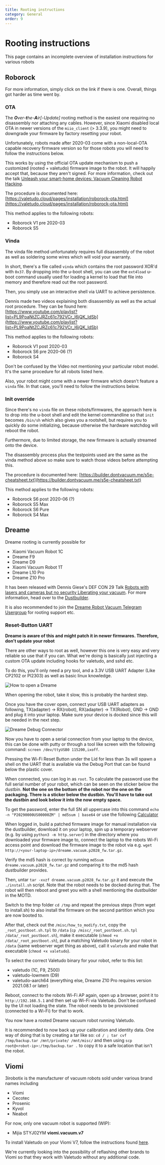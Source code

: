 ```yaml
---
title: Rooting instructions
category: General
order: 9
---
```

# Rooting instructions

This page contains an incomplete overview of installation instructions for various robots

## Roborock

For more information, simply click on the link if there is one.
Overall, things got harder as time went by.

### OTA

The ***O**ver-**t**he-**A**ir[-Update]* rooting method is the easiest one requiring no disassembly nor attaching any cables. However, since Xiaomi disabled local OTA in newer versions of the `miio_client` (> 3.3.9), you might need to downgrade your firmware by factory resetting your robot.

Unfortunately, robots made after 2020-03 come with a non-local-OTA capable recovery firmware version so for those robots
you will need to follow the instructions below.

This works by using the official OTA update mechanism to push a customized (rooted + valetudo) firmware image to the robot.
It will happily accept that, because they aren't signed. For more information, check out the talk
[Unleash your smart-home devices: Vacuum Cleaning Robot Hacking](https://media.ccc.de/v/34c3-9147-unleash_your_smart-home_devices_vacuum_cleaning_robot_hacking). 


The procedure is documented here: [https://valetudo.cloud/pages/installation/roborock-ota.html](https://valetudo.cloud/pages/installation/roborock-ota.html)

This method applies to the following robots:
* Roborock V1 pre 2020-03
* Roborock S5

### Vinda

The vinda file method unfortunately requires full disassembly of the robot as well as soldering some wires which will
void your warranty.

In short, there's a file called `vinda` which contains the root password XOR'd with `0x37`.
By dropping into the u-boot shell, you can use the `ext4load` u-boot command usually used for loading a kernel to load
that file into memory and therefore read out the root password.

Then, you simply use an interactive shell via UART to achieve persistence.

Dennis made two videos explaining both disassembly as well as the actual root procedure.
They can be found here: [https://www.youtube.com/playlist?list=PL9PoaNtZCJRZc61c792VCr_I6jQK_IdSb](https://www.youtube.com/playlist?list=PL9PoaNtZCJRZc61c792VCr_I6jQK_IdSb)

This method applies to the following robots:
* Roborock V1 post 2020-03
* Roborock S6 pre 2020-06 (?)
* Roborock S4

Don't be confused by the Video not mentioning your particular robot model.
It's the same procedure for all robots listed here.

Also, your robot might come with a newer firmware which doesn't feature a `vinda` file.
In that case, you'll need to follow the instructions below.

### Init override

Since there's no `vinda` file on these robots/firmwares, the approach here is to drop into the u-boot shell and edit the
kernel commandline so that `init` becomes `/bin/sh` which also gives you a rootshell, but requires you to quickly do some
initializing, because otherwise the hardware watchdog will reboot the robot.

Furthermore, due to limited storage, the new firmware is actually streamed onto the device.

The disassembly process plus the testpoints used are the same as the vinda method above so make sure to watch those videos
before attempting this.

The procedure is documented here: [https://builder.dontvacuum.me/s5e-cheatsheet.txt](https://builder.dontvacuum.me/s5e-cheatsheet.txt)

This method applies to the following robots:
* Roborock S6 post 2020-06 (?)
* Roborock S5 Max
* Roborock S6 Pure
* Roborock S4 Max

## Dreame

Dreame rooting is currently possible for

* Xiaomi Vacuum Robot 1C
* Dreame F9
* Dreame D9
* Xiaomi Vacuum Robot 1T
* Dreame L10 Pro
* Dreame Z10 Pro

It has been released with Dennis Giese's DEF CON 29 Talk [Robots with lasers and cameras but no security Liberating your vacuum](https://youtu.be/EWqFxQpRbv8?t=1525).
For more information, head over to the [Dustbuilder](https://builder.dontvacuum.me/).

It is also recommended to join the [Dreame Robot Vacuum Telegram Usergroup](https://t.me/joinchat/VwEy4UeBrf45MTZi) for rooting support etc.

### Reset-Button UART

**Dreame is aware of this and might patch it in newer firmwares. Therefore, don't update your robot**

There are other ways to root as well, however this one is very easy and very reliable so use that if you can.
What we're doing is basically just injecting a custom OTA update including hooks for valetudo, and sshd etc.

To do this, you'll only need a pry tool, and a 3.3V USB UART Adapter (Like CP2102 or Pl2303) as well as basic linux knowledge.

![How to open a Dreame](./img/how_to_open_a_dreame.jpg)

When opening the robot, take it slow, this is probably the hardest step.

Once you have the cover open, connect your USB UART adapters as following, TX(adapter) -> RX(robot), RX(adapter) -> TX(Robot), GND -> GND and plug it into your laptop.
Make sure your device is docked since this will be needed in the next step.

![Dreame Debug Connector](./img/dreame_debug_connector.jpg)

Now you have to open a serial connection from your laptop to the device, this can be done with putty or through a tool like screen with the following command: `screen /dev/ttyUSB0 115200,ixoff`. 

Pressing the Wi-Fi Reset Button under the Lid for less than 3s will spawn a shell on the UART that is available via the
Debug Port that can be found below the plastic cover.

When connected, you can log in as `root`.
To calculate the password use the full serial number of your robot, which can be seen on the sticker below the dustbin.
**Not the one on the bottom of the robot nor the one on the packaging.
There is a sticker below the dustbin. You'll have to take out the dustbin and look below it into the now empty space.**

To get the password, enter the full SN all uppercase into this command
`echo -n "P20290000US00000ZM" | md5sum | base64` or use the following [Calculator](https://gchq.github.io/CyberChef/#recipe=Find_/_Replace(%7B'option':'Regex','string':'(%5C%5Cn%7C%5C%5Cr)'%7D,'',true,false,true,false)MD5()Find_/_Replace(%7B'option':'Regex','string':'$'%7D,'%20%20-%5C%5Cn',false,false,false,false)To_Base64('A-Za-z0-9%2B/%3D')&input=UDIwMDkwMDAwRVUwMDAwMFpN)

When logged in, build a patched firmware image for manual installation via the dustbuilder, download it on your laptop,
spin up a temporary webserver (e.g. by using `python3 -m http.server`) in the directory where you downloaded your firmware image to, connect the laptop to the robots Wi-Fi access point
and download the firmware image to the robot via e.g. `wget http://<your-laptop-ip>/dreame.vacuum.p2028_fw.tar.gz`.

Verify the md5 hash is correct by running `md5sum dreame.vacuum.p2028_fw.tar.gz` and comparing it to the md5 hash dustbuilder provides.

Then, untar `tar -xvzf dreame.vacuum.p2028_fw.tar.gz` it and execute the `./install.sh` script. Note that the robot needs to be docked during that.
The robot will then reboot and greet you with a shell mentioning the dustbuilder in the MOTD.

Switch to the tmp folder `cd /tmp` and repeat the previous steps (from wget to install.sh) to also install the firmware on the second partition which you are now booted to.

After that, check out the `/misc/how_to_modify.txt`, copy the `_root_postboot.sh.tpl` to `/data` (`cp /misc/_root_postboot.sh.tpl /data/_root_postboot.sh`), make it executable (`chmod +x /data/_root_postboot.sh`),
put a matching Valetudo binary for your robot in `/data` (same webserver wget thing as above), call it `valetudo` and make that executable (`chmod +x valetudo`).

To select the correct Valetudo binary for your robot, refer to this list:

* valetudo (1C, F9, Z500)
* valetudo-lowmem (D9)
* valetudo-aarch64 (everything else, Dreame Z10 Pro requires version 2021.08.1 or later)

Reboot, connect to the robots Wi-Fi AP again, open up a browser, point it to `http://192.168.5.1` and then set up Wi-Fi via Valetudo.
Don't be confused by the UI not loading the state. The robot needs to be provisioned (connected to a Wi-Fi) for that to work.

You now have a rooted Dreame vacuum robot running Valetudo.

It is recommended to now back up your calibration and identity data. One way of doing that is by creating a tar
like so: `cd / ; tar cvf /tmp/backup.tar /mnt/private/ /mnt/misc/` and then using `scp root@<robot-ip>:/tmp/backup.tar .` to copy it to a safe location
that isn't the robot.

## Viomi

3irobotix is the manufacturer of vacuum robots sold under various brand names including
- Viomi 
- Cecotec
- Prosenic
- Kyvol
- Neabot

For now, only one vacuum robot is supported (WIP):
* Mijia STYJ02YM **viomi.vacuum.v7**

To install Valetudo on your Viomi V7, follow the instructions found [here](https://valetudo.cloud/pages/installation/viomi.html).

We're currently looking into the possibility of reflashing other brands to Viomi so that they work with Valetudo without
any additional code.
